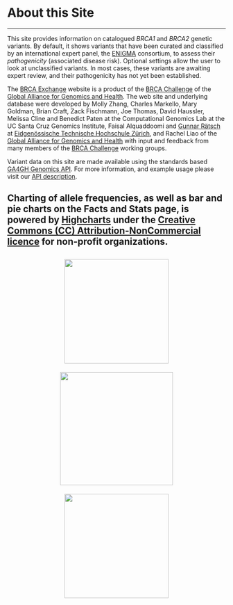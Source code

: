 # About this Site

---

This site provides information on catalogued _BRCA1_ and _BRCA2_ genetic variants.  By default, it shows variants that have been curated and classified by an international expert panel, the [ENIGMA](http://enigmaconsortium.org/) consortium, to assess their *pathogenicity* (associated disease risk).  Optional settings allow the user to look at unclassified variants.  In most cases, these variants are awaiting expert review, and their pathogenicity has not yet been established.

The <a href="http://brcaexchange.org">BRCA Exchange</a> website is a product of the <a href="https://genomicsandhealth.org/work-products-demonstration-projects/brca-challenge-0">BRCA Challenge</a> of the <a href="https://genomicsandhealth.org/">Global Alliance for Genomics and Health</a>. The web site and underlying database were developed by Molly Zhang, Charles Markello, Mary Goldman, Brian Craft, Zack Fischmann, Joe Thomas, David Haussler, Melissa Cline and Benedict Paten at the Computational Genomics Lab at the UC Santa Cruz Genomics Institute, Faisal Alquaddoomi and <a href="http://ratschlab.org/~raetsch">Gunnar R&auml;tsch</a> at <a href="https://www.ethz.ch/en.html">Eidgenössische Technische Hochschule Zürich</a>, and Rachel Liao of the  <a href="https://genomicsandhealth.org/">Global Alliance for Genomics and Health</a>  with input and feedback from many members of the <a href="https://genomicsandhealth.org/work-products-demonstration-projects/brca-challenge-0">BRCA Challenge</a> working groups.

Variant data on this site are made available using the standards based <a href="https://genomicsandhealth.org/work-products-demonstration-projects/genomics-api">GA4GH Genomics API</a>. For more information, and example usage please visit our <a href="/about/api">API description</a>.

Charting of allele frequencies, as well as bar and pie charts on the Facts and Stats page, is powered by [Highcharts](https://www.highcharts.com/) under the [Creative Commons (CC) Attribution-NonCommercial licence](http://creativecommons.org/licenses/by-nc/3.0/) for non-profit organizations.
---

<div style="display:block; text-align: center;">
    <a href="http://genomicsandhealth.org"><img src="ga4gh-logo-more.png" style="width:240px; margin: 10px 20px;"></a>
    <a href="https://genomics.soe.ucsc.edu"><img src="ucsc_logo.png" style="width:260px; margin: 10px 20px;"></a>
    <a href="https://www.ethz.ch/en.html"><img src="https://www.ethz.ch/services/en/service/communication/corporate-design/logo/_jcr_content/par/twocolumn_1/par_left/fullwidthimage/image.imageformat.lightbox.151244596.png" style="width:240px; margin: 10px 20px;"></a>
</div>
